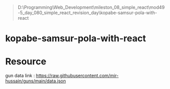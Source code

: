 > D:\Programming\Web_Development\mileston_08_simple_react\mod49-5_day_080_simple_react_revision_day\kopabe-samsur-pola-with-react

# kopabe-samsur-pola-with-react

# Resource

gun data link : https://raw.githubusercontent.com/mir-hussain/guns/main/data.json

